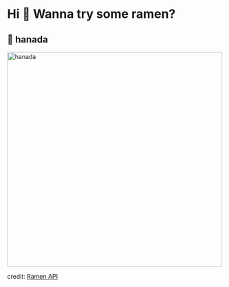 
  <h1>Hi 👋 Wanna try some ramen?</h1>

  ## 🍜 hanada

  <img src=https://ramen-api.dev/images/hanada/hanada-001.jpg alt="hanada" width="500" height="auto"/>

  credit: [Ramen API](https://github.com/yusukebe/ramen-api)
  